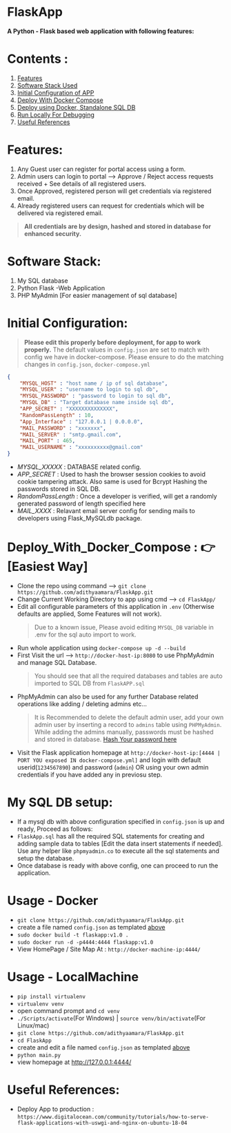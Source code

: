 # FlaskApp
**A Python - Flask based web application with following features:**

# Contents : 
1. [Features](#features)
2. [Software Stack Used](#software-stack)
3. [Initial Configuration of APP](#initial-configuration)
4. [Deploy With Docker Compose](#deploy_with_docker_compose---easiest-way)
5. [Deploy using Docker, Standalone SQL DB](#usage---docker)
6. [Run Locally For Debugging](#usage---localmachine)
7. [Useful References](#useful-references)

# Features:

1. Any Guest user can register for portal access using a form.
2. Admin users can login to portal --> Approve / Reject access requests received + See details of all registered users.
3. Once Approved, registered person will get credentials via registered email. 
4. Already registered users can request for credentials which will be delivered via registered email.
> **All credentials are by design, hashed and stored in database for enhanced security.**

# Software Stack:

1. My SQL database
2. Python Flask -Web Application
3. PHP MyAdmin [For easier management of sql database]

# Initial Configuration:
> **Please edit this properly before deployment, for app to work properly.**
> The default values in `config.json` are set to match with config we have in docker-compose. 
> Please ensure to do the matching changes in `config.json`, `docker-compose.yml`
```json
{
    "MYSQL_HOST" : "host name / ip of sql database",
    "MYSQL_USER" : "username to login to sql db",
    "MYSQL_PASSWORD" : "password to login to sql db",
    "MYSQL_DB" : "Target database name inside sql db",
    "APP_SECRET" : "XXXXXXXXXXXXXX",
    "RandomPassLength" : 10,
    "App_Interface" : "127.0.0.1 | 0.0.0.0",
    "MAIL_PASSWORD" : "xxxxxxx",
    "MAIL_SERVER" : "smtp.gmail.com",
    "MAIL_PORT" : 465,
    "MAIL_USERNAME" : "xxxxxxxxxx@gmail.com"
}
```
- *MYSQL_XXXXX* : DATABASE related config.
- *APP_SECRET* : Used to hash the browser session cookies to avoid cookie tampering attack. Also same is used for Bcrypt Hashing the passwords stored in SQL DB.
- *RandomPassLength* : Once a developer is verified, will get a randomly generated password of length specified here 
- *MAIL_XXXX* : Relavant email server config for sending mails to developers using Flask_MySQLdb package. 

# Deploy_With_Docker_Compose : 👉 [Easiest Way]
 - Clone the repo using command --> `git clone https://github.com/adithyaamara/FlaskApp.git`
 - Change Current Working Directory to app using cmd --> `cd FlaskApp/`
 - Edit all configurable parameters of this application in `.env` (Otherwise defaults are applied, Some Features will not work).
   > Due to a known issue, Please avoid editing `MYSQL_DB` variable in .env for the sql auto import to work. 
 - Run whole application using `docker-compose up -d --build`
 - First Visit the url --> `http://docker-host-ip:8080` to use PhpMyAdmin and manage SQL Database.
   > You should see that all the required databases and tables are auto imported to  SQL DB from `FlaskAPP.sql`
 - PhpMyAdmin can also be used for any further Database related operations like adding / deleting admins etc... 
   > It is Recommended to delete the default admin user, add your own admin user by inserting a record to `admins` table using `PHPMyAdmin`. 
   > While adding the admins manually, passwords must be hashed and stored in database. [Hash Your password here](https://bcrypt-generator.com/)
 - Visit the Flask application homepage at `http://docker-host-ip:[4444 | PORT YOU exposed IN docker-compose.yml]` and login with default userid(`1234567890`) and password (`admin`) OR using your own admin credentials if you have added any in previosu step.

# My SQL DB setup:
- If a mysql db  with above configuration specified in `config.json` is up and ready, Proceed as follows:
- `FlaskApp.sql` has all the required SQL statements for creating and adding sample data to tables [Edit the data insert statements if needed]. Use any helper like `phpmyadmin.co` to execute all the sql statements and setup the database.
- Once database is ready with above config, one can proceed to run the application.

# Usage - Docker
 - `git clone https://github.com/adithyaamara/FlaskApp.git`
 -  create a file named `config.json` as templated [above](#Configuration) 
 - `sudo docker build -t flaskapp:v1.0 .`
 - `sudo docker run -d -p4444:4444 flaskapp:v1.0`
 - View HomePage / Site Map At : `http://docker-machine-ip:4444/`

# Usage - LocalMachine
 - `pip install virtualenv`
 - `virtualenv venv`
 - open command prompt and `cd venv`
 - `./Scripts/activate`(For Windows) | `source venv/bin/activate`(For Linux/mac)
 - `git clone https://github.com/adithyaamara/FlaskApp.git`
 - `cd FlaskApp`
 -  create and edit a file named `config.json` as templated [above](#Configuration)
 - `python main.py`
 - view homepage at http://127.0.0.1:4444/

 # Useful References:
  - Deploy App to production : `https://www.digitalocean.com/community/tutorials/how-to-serve-flask-applications-with-uswgi-and-nginx-on-ubuntu-18-04` 
